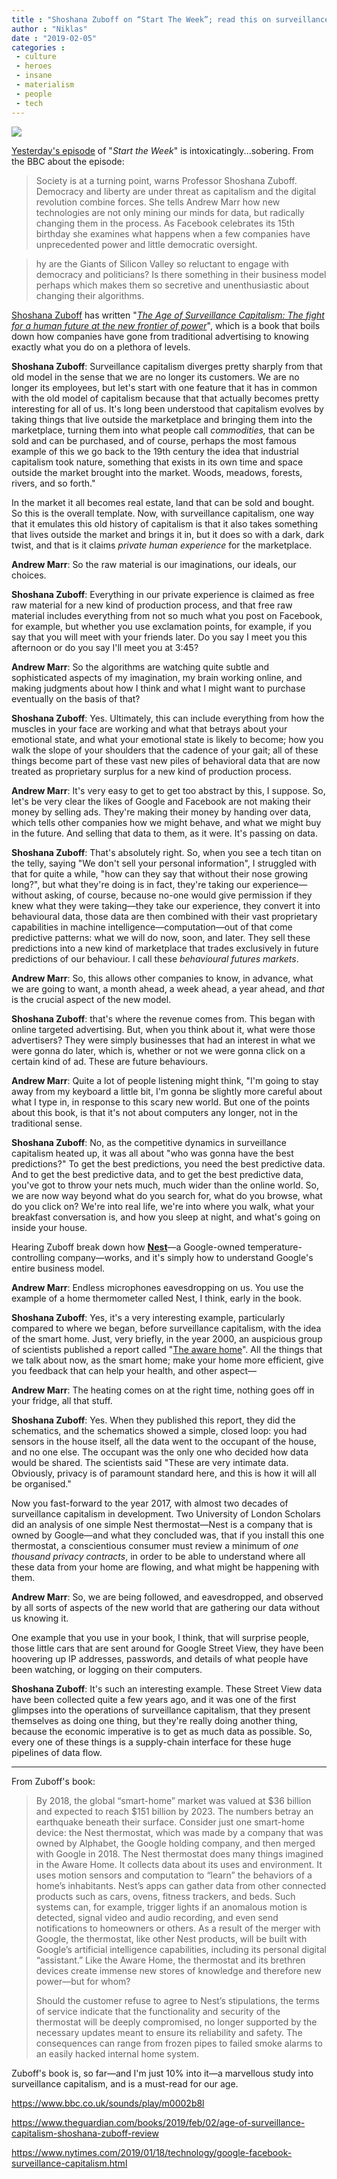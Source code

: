 ```yaml
---
title : "Shoshana Zuboff on “Start The Week”; read this on surveillance capitalism"
author : "Niklas"
date : "2019-02-05"
categories : 
 - culture
 - heroes
 - insane
 - materialism
 - people
 - tech
---
```


![](https://niklasblog.com/wp-content/ageofsurveillance-2.jpg)

[Yesterday's episode](https://www.bbc.co.uk/sounds/play/m0002b8l) of "_Start the Week_" is intoxicatingly...sobering. From the BBC about the episode:

> Society is at a turning point, warns Professor Shoshana Zuboff. Democracy and liberty are under threat as capitalism and the digital revolution combine forces. She tells Andrew Marr how new technologies are not only mining our minds for data, but radically changing them in the process. As Facebook celebrates its 15th birthday she examines what happens when a few companies have unprecedented power and little democratic oversight.  

> hy are the Giants of Silicon Valley so reluctant to engage with democracy and politicians? Is there something in their business model perhaps which makes them so secretive and unenthusiastic about changing their algorithms.

[Shoshana Zuboff](https://en.wikipedia.org/wiki/Shoshana_Zuboff) has written "_[The Age of Surveillance Capitalism: The fight for a human future at the new frontier of power](https://www.publicaffairsbooks.com/titles/shoshana-zuboff/the-age-of-surveillance-capitalism/9781610395694/)_", which is a book that boils down how companies have gone from traditional advertising to knowing exactly what you do on a plethora of levels.

**Shoshana Zuboff**: Surveillance capitalism diverges pretty sharply from that old model in the sense that we are no longer its customers. We are no longer its employees, but let's start with one feature that it has in common with the old model of capitalism because that that actually becomes pretty interesting for all of us. It's long been understood that capitalism evolves by taking things that live outside the marketplace and bringing them into the marketplace, turning them into what people call _commodities,_ that can be sold and can be purchased, and of course, perhaps the most famous example of this we go back to the 19th century the idea that industrial capitalism took nature, something that exists in its own time and space outside the market brought into the market. Woods, meadows, forests, rivers, and so forth."

In the market it all becomes real estate, land that can be sold and bought. So this is the overall template. Now, with surveillance capitalism, one way that it emulates this old history of capitalism is that it also takes something that lives outside the market and brings it in, but it does so with a dark, dark twist, and that is it claims _private human experience_ for the marketplace.  
  
**Andrew Marr**: So the raw material is our imaginations, our ideals, our choices.  
  
**Shoshana Zuboff**: Everything in our private experience is claimed as free raw material for a new kind of production process, and that free raw material includes everything from not so much what you post on Facebook, for example, but whether you use exclamation points, for example, if you say that you will meet with your friends later. Do you say I meet you this afternoon or do you say I'll meet you at 3:45?  
  
**Andrew Marr**: So the algorithms are watching quite subtle and sophisticated aspects of my imagination, my brain working online, and making judgments about how I think and what I might want to purchase eventually on the basis of that?  
  
**Shoshana Zuboff**: Yes. Ultimately, this can include everything from how the muscles in your face are working and what that betrays about your emotional state, and what your emotional state is likely to become; how you walk the slope of your shoulders that the cadence of your gait; all of these things become part of these vast new piles of behavioral data that are now treated as proprietary surplus for a new kind of production process.  
  
**Andrew Marr**: It's very easy to get to get too abstract by this, I suppose. So, let's be very clear the likes of Google and Facebook are not making their money by selling ads. They're making their money by handing over data, which tells other companies how we might behave, and what we might buy in the future. And selling that data to them, as it were. It's passing on data.  
  
**Shoshana Zuboff**: That's absolutely right. So, when you see a tech titan on the telly, saying "We don't sell your personal information", I struggled with that for quite a while, "how can they say that without their nose growing long?", but what they're doing is in fact, they're taking our experience—without asking, of course, because no-one would give permission if they knew what they were taking—they take our experience, they convert it into behavioural data, those data are then combined with their vast proprietary capabilities in machine intelligence—computation—out of that come predictive patterns: what we will do now, soon, and later. They sell these predictions into a new kind of marketplace that trades exclusively in future predictions of our behaviour. I call these _behavioural_ _futures markets_.  
  
**Andrew Marr**: So, this allows other companies to know, in advance, what we are going to want, a month ahead, a week ahead, a year ahead, and _that_ is the crucial aspect of the new model.  
  
**Shoshana Zuboff**: that's where the revenue comes from. This began with online targeted advertising. But, when you think about it, what were those advertisers? They were simply businesses that had an interest in what we were gonna do later, which is, whether or not we were gonna click on a certain kind of ad. These are future behaviours.  
  
**Andrew Marr**: Quite a lot of people listening might think, "I'm going to stay away from my keyboard a little bit, I'm gonna be slightly more careful about what I type in, in response to this scary new world. But one of the points about this book, is that it's not about computers any longer, not in the traditional sense.  
  
**Shoshana Zuboff**: No, as the competitive dynamics in surveillance capitalism heated up, it was all about "who was gonna have the best predictions?" To get the best predictions, you need the best predictive data. And to get the best predictive data, and to get the best predictive data, you've got to throw your nets much, much wider than the online world. So, we are now way beyond what do you search for, what do you browse, what do you click on? We're into real life, we're into where you walk, what your breakfast conversation is, and how you sleep at night, and what's going on inside your house.  

Hearing Zuboff break down how **[Nest](https://en.wikipedia.org/wiki/Nest_Labs)**—a Google-owned temperature-controlling company—works, and it's simply how to understand Google's entire business model.

**Andrew Marr**: Endless microphones eavesdropping on us. You use the example of a home thermometer called Nest, I think, early in the book.  
  
**Shoshana Zuboff**: Yes, it's a very interesting example, particularly compared to where we began, before surveillance capitalism, with the idea of the smart home. Just, very briefly, in the year 2000, an auspicious group of scientists published a report called "[The aware home](https://www.aaai.org/Papers/Workshops/2002/WS-02-02/WS02-02-001.pdf)". All the things that we talk about now, as the smart home; make your home more efficient, give you feedback that can help your health, and other aspect—  
  
**Andrew Marr**: The heating comes on at the right time, nothing goes off in your fridge, all that stuff.  
  
**Shoshana Zuboff**: Yes. When they published this report, they did the schematics, and the schematics showed a simple, closed loop: you had sensors in the house itself, all the data went to the occupant of the house, and no one else. The occupant was the only one who decided how data would be shared. The scientists said "These are very intimate data. Obviously, privacy is of paramount standard here, and this is how it will all be organised."

Now you fast-forward to the year 2017, with almost two decades of surveillance capitalism in development. Two University of London Scholars did an analysis of one simple Nest thermostat—Nest is a company that is owned by Google—and what they concluded was, that if you install this one thermostat, a conscientious consumer must review a minimum of _one thousand privacy contracts_, in order to be able to understand where all these data from your home are flowing, and what might be happening with them.

**Andrew Marr**: So, we are being followed, and eavesdropped, and observed by all sorts of aspects of the new world that are gathering our data without us knowing it.

One example that you use in your book, I think, that will surprise people, those little cars that are sent around for Google Street View, they have been hoovering up IP addresses, passwords, and details of what people have been watching, or logging on their computers.

**Shoshana Zuboff**: It's such an interesting example. These Street View data have been collected quite a few years ago, and it was one of the first glimpses into the operations of surveillance capitalism, that they present themselves as doing one thing, but they're really doing another thing, because the economic imperative is to get as much data as possible. So, every one of these things is a supply-chain interface for these huge pipelines of data flow.

* * *

From Zuboff's book:

> By 2018, the global “smart-home” market was valued at $36 billion and expected to reach $151 billion by 2023. The numbers betray an earthquake beneath their surface. Consider just one smart-home device: the Nest thermostat, which was made by a company that was owned by Alphabet, the Google holding company, and then merged with Google in 2018. The Nest thermostat does many things imagined in the Aware Home. It collects data about its uses and environment. It uses motion sensors and computation to “learn” the behaviors of a home’s inhabitants. Nest’s apps can gather data from other connected products such as cars, ovens, fitness trackers, and beds. Such systems can, for example, trigger lights if an anomalous motion is detected, signal video and audio recording, and even send notifications to homeowners or others. As a result of the merger with Google, the thermostat, like other Nest products, will be built with Google’s artificial intelligence capabilities, including its personal digital “assistant.” Like the Aware Home, the thermostat and its brethren devices create immense new stores of knowledge and therefore new power—but for whom?
> 
> Should the customer refuse to agree to Nest’s stipulations, the terms of service indicate that the functionality and security of the thermostat will be deeply compromised, no longer supported by the necessary updates meant to ensure its reliability and safety. The consequences can range from frozen pipes to failed smoke alarms to an easily hacked internal home system.

Zuboff's book is, so far—and I'm just 10% into it—a marvellous study into surveillance capitalism, and is a must-read for our age.

https://www.bbc.co.uk/sounds/play/m0002b8l

https://www.theguardian.com/books/2019/feb/02/age-of-surveillance-capitalism-shoshana-zuboff-review

https://www.nytimes.com/2019/01/18/technology/google-facebook-surveillance-capitalism.html
